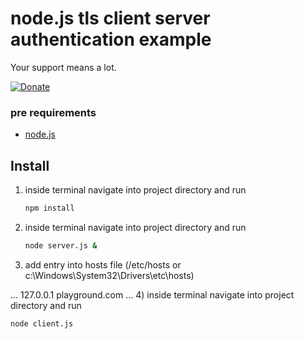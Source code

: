 # node.js tls client server authentication example


Your support means a lot.

[![Donate](https://img.shields.io/badge/Donate-PayPal-green.svg)](https://www.paypal.me/isabolic99)

### pre requirements
- [node.js](https://nodejs.org)

## Install
1) inside terminal navigate into project directory and run
   ```bash
   npm install
   ```
2) inside terminal navigate into project directory and run
   ```bash
   node server.js &
   ```
3) add entry into hosts file (/etc/hosts or c:\Windows\System32\Drivers\etc\hosts)

  ...
  127.0.0.1 playground.com
  ...
4) inside terminal navigate into project directory and run
   ```bash
   node client.js
   ```
